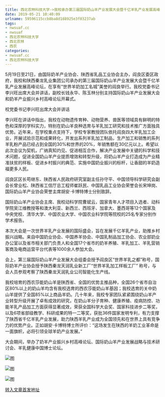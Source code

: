 ```yaml
---
title: 西北农林科技大学->我校承办第三届国际奶山羊产业发展大会暨千亿羊乳产业发展高峰论坛 我校科技助力陕西羊乳产业迈向千亿 | nwsuaf.cc
date: 2019-05-21 10:40:09
urlname: 59596115ccb8ba8d188925e3f03237ab
tags: 
- nwsuaf.cc
- nwsuaf
- 西北农林科技大学
- 西北农林
- 西农
categories:
- nwsuaf.cc
- 西北农林科技大学
---
```



5月19日至21日，由国际奶羊产业协会、陕西省乳品工业协会主办，阎良区委区政府，我校和陕西秦龙乳业集团公司承办的第三届国际奶山羊产业发展大会暨千亿羊乳产业发展高峰论坛，在享有“世界羊奶加工名城”美誉的阎良举行。我校党委书记李兴旺出席大会并讲话，副校长钱永华、陈玉林分别主持国际奶山羊产业发展大会和奶羊产业振兴乡村高峰论坛开幕式。

校党委书记李兴旺出席大会并讲话

李兴旺在讲话中指出，我校在动物遗传育种、动物营养、兽医等领域具有鲜明的特色和深厚的学科实力，特别在奶山羊良种选育与羊乳加工研究和技术推广方面独具优势。近年来，在学校重点支持下，学校专家教授团队依托阎良四大羊乳加工企业，开展试验示范和成果转化，开发出系列羊乳加工制品，生产加工和销售的系列羊乳粉产品已经占到全国的30%和世界的20%，年销售额在30亿元以上。希望以此次会议为契机，广纳真知灼见、促进相互合作，解决产业发展中关键的科学和技术问题，促进全国奶山羊产业提质增效和转型升级，将奶山羊产业打造成为产业精准扶贫的样板、促进乡村振兴的典范、实施中国奶业振兴的标杆，让香甜的羊奶造福更多人民。

阎良区区长苟继东、陕西省人民政府研究室副主任孙守平、中国领导科学研究会副会长曾业松、陕西省工信厅总工程师崔跃民、中国乳品工业协会荣誉会长宋坤岗、国际奶山羊产业协会荣誉主席胡安·卡博特博士分别致辞。

国际奶山羊产业协会主席、我校动科学院曹斌云，国家青年人才项目入选者、动科学院吴江维教授等和澳大利亚、新西兰、西班牙、加拿大、墨西哥等12个国家及中央党校、清华大学、中国农业大学、中国农业科学院等院校的25名专家分别作学术报告。

本次大会是一次世界羊乳产业发展的国际盛会，旨在发展千亿羊乳产业，助推乡村振兴战略。来自中国奶业协会、中国养羊协会、中国乳制品加工协会、农业部奶业办公室以及省市相关部门负责人和全国17个省市的奶羊养殖、羊乳加工、羊乳营销客商及电商运营平台代表等1000余人参加大会。 

会上，第三届国际奶山羊产业发展大会组委会授予阎良区“世界羊乳之都”称号，国际奶羊产业协会授予陕西秦龙天润乳业新工厂“世界羊乳加工样板工厂” 称号，与会人员参观考察了陕西秦龙天润乳业公司智能化生产线。

我校培育的西农莎能奶山羊是陕西省、全国的优势主推品种，全国26个省市自治区80%以上的奶山羊均含有我校选育的西农莎能奶山羊基因；我校选育的关中奶山羊提供了全国85%以上商品羊奶。几十年来，我校专家团队紧紧围绕奶山羊产业转型升级开展了卓有成效的研究，在奶山羊分子育种、健康养殖、疫病防控、功能羊乳产品加工方面获得显著成效，荣获全国科学大会奖、国家科技进步二等奖，以及6项省部级教学、科研成果的特一二等奖，获批36件国家发明专利，有力支撑了陕西省千亿羊乳产业发展，助力陕西羊乳产业成为全国领先和在世界上具有竞争力的优势产业。正如胡安·卡博特博士所评价：“这场发生在陕西的羊奶工业革命是一面旗帜，必将引领全球羊奶产业发展。”

大会期间，举办了奶羊产业振兴乡村高峰论坛、国际奶山羊产业发展战略与技术研讨会、羊乳健康中国博士论坛。



![图](https://news.nwsuaf.edu.cn/images/content/2019-05/20190521092913508273.jpg)

![图](https://news.nwsuaf.edu.cn/images/content/2019-05/20190521092811052032.jpg)

![图](https://news.nwsuaf.edu.cn/images/content/2019-05/20190521092856084182.jpg)

[转入文章首发地址](https://news.nwsuaf.edu.cn/xnxw/89700.htm)
